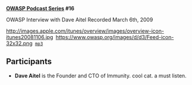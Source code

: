 **[OWASP Podcast Series](OWASP_Podcast "wikilink") \#16**

OWASP Interview with Dave Aitel
Recorded March 6th, 2009

[<http://images.apple.com/itunes/overview/images/overview-icon-itunes20081106.jpg>](http://itunes.apple.com/WebObjects/MZStore.woa/wa/viewPodcast?id=300769012)` `[<https://www.owasp.org/images/d/d3/Feed-icon-32x32.png>](http://www.owasp.org/download/jmanico/podcast.xml)` `[`mp3`](http://www.owasp.org/download/jmanico/owasp_podcast_16.mp3)

## Participants

  - <b>Dave Aitel</b> is the Founder and CTO of Immunity. cool cat. a
    must listen.